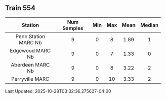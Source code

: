 ## Train 554

| Station | Num Samples | Min | Max | Mean | Median |
| :-----: | :---------: | :-: | :-: | :--: | :----: |
| Penn Station MARC Nb | 9 | 0 | 8 | 1.89 | 1 |
| Edgewood MARC Nb | 9 | 0 | 7 | 1.33 | 0 |
| Aberdeen MARC Nb | 9 | 0 | 8 | 3.22 | 2 |
| Perryville MARC | 9 | 0 | 10 | 3.33 | 2 |


Last Updated: 2025-10-28T03:32:36.275627-04:00